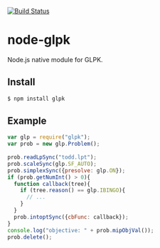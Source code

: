 [![Build Status](https://travis-ci.org/hgourvest/node-glpk.svg?branch=master)](https://travis-ci.org/hgourvest/node-glpk)
# node-glpk
Node.js native module for GLPK.

## Install
```sh
$ npm install glpk
```
## Example
```js
var glp = require("glpk");
var prob = new glp.Problem();
 
prob.readLpSync("todd.lpt");
prob.scaleSync(glp.SF_AUTO);
prob.simplexSync({presolve: glp.ON});
if (prob.getNumInt() > 0){
  function callback(tree){
    if (tree.reason() == glp.IBINGO){
      // ...
    }
  }
  prob.intoptSync({cbFunc: callback});
}
console.log("objective: " + prob.mipObjVal());
prob.delete();
```

